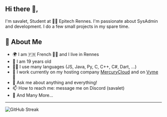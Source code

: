 ## Hi there 👋,           
I'm savalet, Student at 👨‍💻 Epitech Rennes. I'm passionate about SysAdmin and development. I do a few small projects in my spare time.

## 🧐 About Me
- 🌍 I am 🇫🇷 French 🥐🥖 and I live in Rennes
- 🎂 I am 19 years old
- 👨‍💻 I use many languages (JS, Java, Py, C, C++, C#, Dart, ...)
- 🔭 I work currently on my hosting company [MercuryCloud](https://mcld.fr) and on [Vyme](https://vyme.dev) 🎥
- 💬 Ask me about anything and everything! 
- 📫 How to reach me: message me on Discord (savalet)
- 👯 And Many More...
---

![GitHub Streak](https://streak-stats.demolab.com?user=savalet&theme=onedark&hide_border=true)
